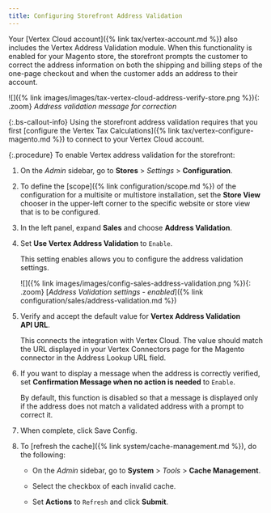```yaml
---
title: Configuring Storefront Address Validation
---
```


Your [Vertex Cloud account]({% link tax/vertex-account.md %}) also includes the Vertex Address Validation module. When this functionality is enabled for your Magento store, the storefront prompts the customer to correct the address information on both the shipping and billing steps of the one-page checkout and when the customer adds an address to their account.

![]({% link images/images/tax-vertex-cloud-address-verify-store.png %}){: .zoom}
_Address validation message for correction_

{:.bs-callout-info}
Using the storefront address validation requires that you first [configure the Vertex Tax Calculations]({% link tax/vertex-configure-magento.md %}) to connect to your Vertex Cloud account.

{:.procedure}
To enable Vertex address validation for the storefront:

1. On the _Admin_ sidebar, go to **Stores** > _Settings_ > **Configuration**.

1. To define the [scope]({% link configuration/scope.md %}) of the configuration for a multisite or multistore installation, set the **Store View** chooser in the upper-left corner to the specific website or store view that is to be configured.

1. In the left panel, expand **Sales** and choose **Address Validation**.

1. Set **Use Vertex Address Validation** to `Enable`.

   This setting enables allows you to configure the address validation settings.

   ![]({% link images/images/config-sales-address-validation.png %}){: .zoom}
   [_Address Validation settings - enabled_]({% link configuration/sales/address-validation.md %})

1. Verify and accept the default value for **Vertex Address Validation API URL**.

   This connects the integration with Vertex Cloud. The value should match the URL displayed in your Vertex Connectors page for the Magento connector in the Address Lookup URL field.

1. If you want to display a message when the address is correctly verified, set **Confirmation Message when no action is needed**  to `Enable`.

   By default, this function is disabled so that a message is displayed only if the address does not match a validated address with a prompt to correct it.

1. When complete, click <span class="btn">Save Config</span>.

1. To [refresh the cache]({% link system/cache-management.md %}), do the following:

   - On the _Admin_ sidebar, go to **System** > _Tools_ > **Cache Management**.

   - Select the checkbox of each invalid cache.

   - Set **Actions** to `Refresh` and click **Submit**.
